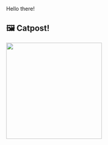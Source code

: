 Hello there!



## 🖼️ Catpost!

<sub>
    <img src="https://cdn2.thecatapi.com/images/xbP4iLqKT.jpg" height="256">
</sub>

